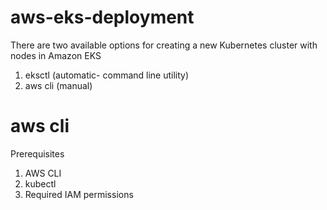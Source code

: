 # aws-eks-deployment
There are two available options for creating a new Kubernetes cluster with nodes in Amazon EKS
  1) eksctl (automatic- command line utility)
  2) aws cli (manual)
  
  # aws cli
 Prerequisites
   1) AWS CLI
   2) kubectl 
   3) Required IAM permissions
